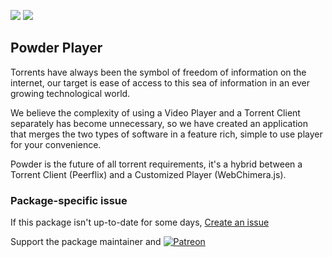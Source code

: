 [![](https://img.shields.io/chocolatey/v/powderplayer?color=green&label=powderplayer)](https://chocolatey.org/packages/powderplayer) [![](https://img.shields.io/chocolatey/dt/powderplayer)](https://chocolatey.org/packages/powderplayer)

## Powder Player
Torrents have always been the symbol of freedom of information on the internet, our target is ease of access to this sea of information in an ever growing technological world.

We believe the complexity of using a Video Player and a Torrent Client separately has become unnecessary, so we have created an application that merges the two types 
of software in a feature rich, simple to use player for your convenience.

Powder is the future of all torrent requirements, it's a hybrid between a Torrent Client (Peerflix) and a Customized Player (WebChimera.js).

### Package-specific issue
If this package isn't up-to-date for some days, [Create an issue](https://github.com/tunisiano187/Chocolatey-packages/issues/new/choose)

Support the package maintainer and [![Patreon](https://cdn.jsdelivr.net/gh/tunisiano187/Chocolatey-packages@d15c4e19c709e7148588d4523ffc6dd3cd3c7e5e/icons/patreon.png)](https://www.patreon.com/tunisiano)